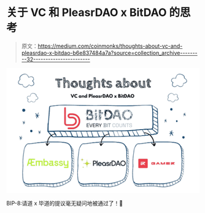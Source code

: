 # 关于 VC 和 PleasrDAO x BitDAO 的思考

> 原文：<https://medium.com/coinmonks/thoughts-about-vc-and-pleasrdao-x-bitdao-b6e837484a7a?source=collection_archive---------32----------------------->

![](img/5b58d44f3effeec83bc4f3653dd54708.png)

BIP-8:请道 x 毕道的提议毫无疑问地被通过了！🙌